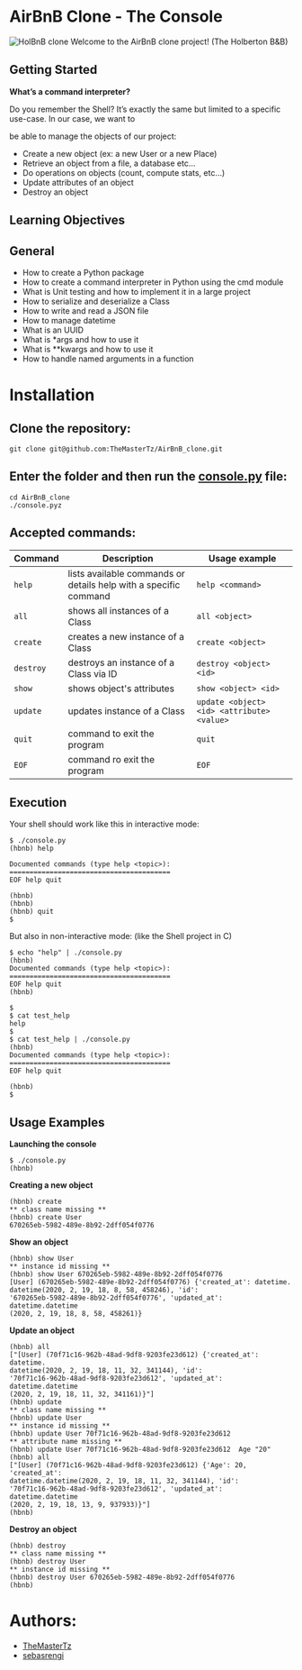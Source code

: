 # AirBnB Clone - The Console


![HolBnB clone](https://github.com/monoprosito/AirBnB_clone/blob/feature/console/hBnB.png?raw=true)
Welcome to the AirBnB clone project! (The Holberton B&B)

## Getting Started

**What’s a command interpreter?**

Do you remember the Shell? It’s exactly the same but limited to a specific use-case. In our case, we want to

be able to manage the objects of our project:

- Create a new object (ex: a new User or a new Place)
- Retrieve an object from a file, a database etc…
- Do operations on objects (count, compute stats, etc…)
- Update attributes of an object
- Destroy an object

## Learning Objectives

## General

 - How to create a Python package
 - How to create a command interpreter in Python using the cmd module
 - What is Unit testing and how to implement it in a large project
 - How to serialize and deserialize a Class
 - How to write and read a JSON file
 - How to manage datetime
 - What is an UUID
 - What is *args and how to use it
 - What is **kwargs and how to use it
 - How to handle named arguments in a function

# Installation

## Clone the repository:
```
git clone git@github.com:TheMasterTz/AirBnB_clone.git
```
## Enter the folder and then run the [console.py]() file:
```
cd AirBnB_clone
./console.pyz
```
## Accepted commands:
| Command   | Description | Usage example |
| --------- | ----------- | ------- |
| `help`      | lists available commands or details help with a specific command | `help <command>` |
| `all`       | shows all instances of a Class | `all <object>` |
| `create`    | creates a new instance of a Class | `create <object>` |
| `destroy`   | destroys an instance of a Class via ID | `destroy <object> <id>` |
| `show` | shows object's attributes | `show <object> <id>` |
| `update`    | updates instance of a Class | `update <object> <id> <attribute> <value>` |
| `quit`      | command to exit the program | `quit` |
| `EOF`       | command ro exit the program | `EOF` |

## Execution

Your shell should work like this in interactive mode:

```
$ ./console.py
(hbnb) help

Documented commands (type help <topic>):
========================================
EOF help quit

(hbnb)
(hbnb)
(hbnb) quit
$
```

But also in non-interactive mode: (like the Shell project in C)

```
$ echo "help" | ./console.py
(hbnb)
Documented commands (type help <topic>):
========================================
EOF help quit
(hbnb)

$
$ cat test_help
help
$
$ cat test_help | ./console.py
(hbnb)
Documented commands (type help <topic>):
========================================
EOF help quit

(hbnb)
$
```

## Usage Examples

**Launching the console**

```
$ ./console.py
(hbnb) 
```

**Creating a new object**

```
(hbnb) create
** class name missing **
(hbnb) create User
670265eb-5982-489e-8b92-2dff054f0776
```

**Show an object**

```
(hbnb) show User
** instance id missing **
(hbnb) show User 670265eb-5982-489e-8b92-2dff054f0776
[User] (670265eb-5982-489e-8b92-2dff054f0776) {'created_at': datetime.
datetime(2020, 2, 19, 18, 8, 58, 458246), 'id':
'670265eb-5982-489e-8b92-2dff054f0776', 'updated_at': datetime.datetime
(2020, 2, 19, 18, 8, 58, 458261)}
```

**Update an object**

```
(hbnb) all
["[User] (70f71c16-962b-48ad-9df8-9203fe23d612) {'created_at': datetime.
datetime(2020, 2, 19, 18, 11, 32, 341144), 'id':
'70f71c16-962b-48ad-9df8-9203fe23d612', 'updated_at': datetime.datetime
(2020, 2, 19, 18, 11, 32, 341161)}"]
(hbnb) update
** class name missing **
(hbnb) update User
** instance id missing **
(hbnb) update User 70f71c16-962b-48ad-9df8-9203fe23d612
** attribute name missing **
(hbnb) update User 70f71c16-962b-48ad-9df8-9203fe23d612  Age "20"
(hbnb) all
["[User] (70f71c16-962b-48ad-9df8-9203fe23d612) {'Age': 20, 'created_at':
datetime.datetime(2020, 2, 19, 18, 11, 32, 341144), 'id':
'70f71c16-962b-48ad-9df8-9203fe23d612', 'updated_at': datetime.datetime
(2020, 2, 19, 18, 13, 9, 937933)}"]
(hbnb)
```

**Destroy an object**

```
(hbnb) destroy
** class name missing **
(hbnb) destroy User
** instance id missing **
(hbnb) destroy User 670265eb-5982-489e-8b92-2dff054f0776
(hbnb)
```

# Authors:

- [TheMasterTz](https://github.com/TheMasterTz)
- [sebasrengi](https://github.com/sebasrengi)
